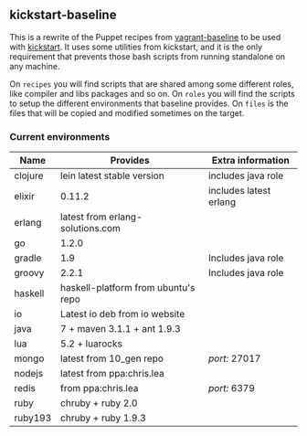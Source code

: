 ## kickstart-baseline
This is a rewrite of the Puppet recipes from [vagrant-baseline](https://github.com/bltavares/vagrant-baseline) to be used with [kickstart](https://github.com/bltavares/kickstart).
It uses some utilities from kickstart, and it is the only requirement that prevents those bash scripts from running standalone on any machine.

On `recipes` you will find scripts that are shared among some different roles, like compiler and libs packages and so on.
On `roles` you will find the scripts to setup the different environments that baseline provides.
On `files` is the files that will be copied and modified sometimes on the target.

### Current environments

| Name       | Provides                            | Extra information                         |
| ---        | ---                                 | ---                                       |
| clojure    | lein latest stable version          | includes java role                        |
| elixir     | 0.11.2                              | includes latest erlang                    |
| erlang     | latest from erlang-solutions.com    |                                           |
| go         | 1.2.0                               |                                           |
| gradle     | 1.9                                 | Includes java role                        |
| groovy     | 2.2.1                               | Includes java role                        |
| haskell    | haskell-platform from ubuntu's repo |                                           |
| io         | Latest io deb from io website       |                                           |
| java       | 7 + maven 3.1.1 + ant 1.9.3         |                                           |
| lua        | 5.2 + luarocks                      |                                           |
| mongo      | latest from 10\_gen repo            | *port:* 27017                             |
| nodejs     | latest from ppa:chris.lea           |                                           |
| redis      | from ppa:chris.lea                  | *port:* 6379                              |
| ruby       | chruby + ruby 2.0                   |                                           |
| ruby193    | chruby + ruby 1.9.3                 |                                           |

